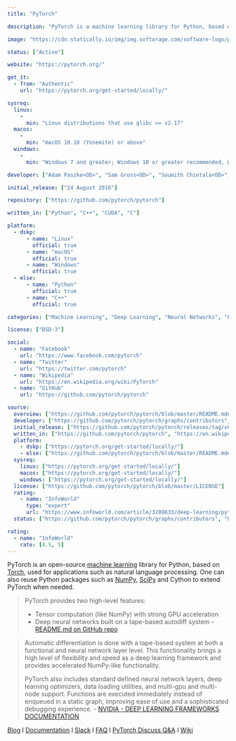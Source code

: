 ```yaml
---
title: "PyTorch"

description: "PyTorch is a machine learning library for Python, based on Torch"

image: "https://cdn.statically.io/img/img.softorage.com/software-logo/pytorch.png?h=64"

status: ["Active"]

website: "https://pytorch.org/"

get_it:
  - from: "Authentic"
    url: "https://pytorch.org/get-started/locally/"

sysreq:
  linux:
    -
      min: "Linux distributions that use glibc >= v2.17"
  macos:
    -
      min: "macOS 10.10 (Yosemite) or above"
  windows:
    -
      min: "Windows 7 and greater; Windows 10 or greater recommended, Windows Server 2008 r2 and greater"

developer: ["Adam Paszke<OD>", "Sam Gross<OD>", "Soumith Chintala<OD>", "Gregory Chanan<OD>", "Community"]

initial_release: ["24 August 2016"]

repository: ["https://github.com/pytorch/pytorch"]

written_in: ["Python", "C++", "CUDA", "C"]

platform:
  - dskp:
      - name: "Linux"
        official: true
      - name: "macOS"
        official: true
      - name: "Windows"
        official: true
  - else:
      - name: "Python"
        official: true
      - name: "C++"
        official: true

categories: ["Machine Learning", "Deep Learning", "Neural Networks", "Framework"]

license: ["BSD-3"]

social:
  - name: "Facebook"
    url: "https://www.facebook.com/pytorch"
  - name: "Twitter"
    url: "https://twitter.com/pytorch"
  - name: "Wikipedia"
    url: "https://en.wikipedia.org/wiki/PyTorch"
  - name: "GitHub"
    url: "https://github.com/pytorch/pytorch"

source:
  overview: ["https://github.com/pytorch/pytorch/blob/master/README.md#more-about-pytorch", "http://dl4nlp.info/en/latest/", "https://pytorch.org/", "https://github.com/pytorch/pytorch/blob/master/README.md", "https://docs.nvidia.com/deeplearning/dgx/pytorch-release-notes/overview.html"]
  developer: ["https://github.com/pytorch/pytorch/graphs/contributors", "https://en.wikipedia.org/w/index.php?title=PyTorch&oldid=881109145"]
  initial_release: ["https://github.com/pytorch/pytorch/releases/tag/v0.1.1"]
  written_in: ["https://github.com/pytorch/pytorch", "https://en.wikipedia.org/w/index.php?title=PyTorch&oldid=881109145"]
  platform:
    - dskp: ["https://pytorch.org/get-started/locally/"]
    - else: ["https://github.com/pytorch/pytorch/blob/master/README.md#extensions-without-pain", "https://github.com/pytorch/pytorch/blob/master/README.md#python-first"]
  sysreq:
    linux: ["https://pytorch.org/get-started/locally/"]
    macos: ["https://pytorch.org/get-started/locally/"]
    windows: ["https://pytorch.org/get-started/locally/"]
  license: ["https://github.com/pytorch/pytorch/blob/master/LICENSE"]
  rating:
    - name: "InfoWorld"
      type: "expert"
      url: "https://www.infoworld.com/article/3289633/deep-learning/pytorch-review-a-deep-learning-framework-built-for-speed.html"
  status: ["https://github.com/pytorch/pytorch/graphs/contributors", "https://pytorch.org/blog/"]

rating:
  - name: "InfoWorld"
    rate: [4.5, 5]
---
```

  PyTorch is an open-source [machine learning](/categories/machine-learning) library for Python, based on [Torch](/software/torch/), used for applications such as natural language processing. One can also reuse Python packages such as [NumPy](/software/numpy/), [SciPy](/software/scipy-library/) and Cython to extend PyTorch when needed.
  
  > PyTorch provides two high-level features:
  > 
  > * Tensor computation (like NumPy) with strong GPU acceleration
  > * Deep neural networks built on a tape-based autodiff system
  > \- [README.md on GitHub repo](https://github.com/pytorch/pytorch/blob/master/README.md)
  
  > Automatic differentiation is done with a tape-based system at both a functional and neural network layer level. This functionality brings a high level of flexibility and speed as a deep learning framework and provides accelerated NumPy-like functionality.
  > 
  > PyTorch also includes standard defined neural network layers, deep learning optimizers, data loading utilities, and multi-gpu and multi-node support. Functions are executed immediately instead of enqueued in a static graph, improving ease of use and a sophisticated debugging experience.
  > \- [NVIDIA - DEEP LEARNING FRAMEWORKS DOCUMENTATION](https://docs.nvidia.com/deeplearning/dgx/pytorch-release-notes/overview.html)
  
  [Blog](https://pytorch.org/blog)  I  [Documentation](https://pytorch.org/docs)  I  [Slack](https://pytorch.slack.com/)  I  [FAQ](https://pytorch.org/docs/stable/notes/faq.html)  I  [PyTorch Discuss Q&A](https://discuss.pytorch.org/)  I  [Wiki](https://github.com/pytorch/pytorch/wiki)
  
